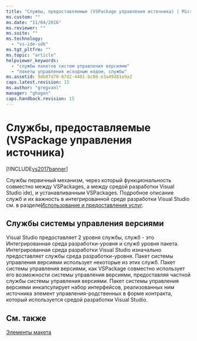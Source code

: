 ```yaml
---
title: "Службы, предоставляемые (VSPackage управления источника) | Microsoft Docs"
ms.custom: ""
ms.date: "11/04/2016"
ms.reviewer: ""
ms.suite: ""
ms.technology: 
  - "vs-ide-sdk"
ms.tgt_pltfrm: ""
ms.topic: "article"
helpviewer_keywords: 
  - "службы пакетов систем управления версиями"
  - "пакеты управления исходным кодом, службы"
ms.assetid: 9db07d70-87d2-4401-bc88-e3a49d81e9a2
caps.latest.revision: 15
ms.author: "gregvanl"
manager: "ghogen"
caps.handback.revision: 15
---
```

# Службы, предоставляемые (VSPackage управления источника)
[!INCLUDE[vs2017banner](../../code-quality/includes/vs2017banner.md)]

Службы первичный механизм, через который функциональность совместно между VSPackages, а между средой разработки Visual Studio ide\), и устанавливанным VSPackages.  Подробное описание служб и их важность в интегрированной среде разработки Visual Studio см. в разделе[Использование и предоставления услуг](../../extensibility/using-and-providing-services.md).  
  
## Службы системы управления версиями  
 Visual Studio предоставляет 2 уровня службы, служб \- это Интегрированная среда разработки\-уровня и служб уровня пакета.  Интегрированная среда разработки Visual Studio изначально предоставляет службы среда разработки\-уровня.  Пакет системы управления версиями использует некоторые из этих служб.  Пакет системы управления версиями, как VSPackage совместно использует его возможности системы управления версиями, предоставляя частной службы системы управления версиями.  Пакет системы управления версиями инкапсулирует набор интерфейсов, реализованных ним источника элемент управления\-родственных в форме контракта, который используется средой разработки Visual Studio.  
  
## См. также  
 [Элементы макета](../../extensibility/internals/source-control-vspackage-design-elements.md)